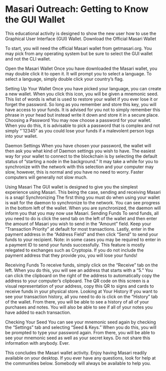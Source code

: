 # Masari Outreach: Getting to Know the GUI Wallet

This educational activity is designed to show the new user how to use the Graphical User Interface (GUI) Wallet. 
Download the Official Masari Wallet

To start, you will need the official Masari wallet from getmasari.org. You may pick from any operating system but be sure to select the GUI wallet and not the CLI wallet. 

Open the Masari Wallet
Once you have downloaded the Masari wallet, you may double click it to open it. It will prompt you to select a language. To select a language, simply double click your country’s flag.

Setting Up Your Wallet
Once you have picked your language, you can create a new wallet. When you click this icon, you will be given a mnemonic seed. This list of words is what is used to restore your wallet if you ever lose it or forget the password. So long as you remember and store this key, you will have access to your funds. It is advised for you not to simply remember this phrase in your head but instead write it down and store it in a secure place. 
Choosing a Password
You may now choose a password for your wallet. When you do this, it is advisable to pick a password that is complex and not simply “`12345” as you could lose your funds if a malevolent person logs into your wallet. 

Daemon Settings
When you have chosen your password, the wallet will then ask you what kind of Daemon settings you wish to have. The easiest way for your wallet to connect to the blockchain is by selecting the default status of “starting a node in the background.” It may take a while for you to synchronize with the network with this selection and your computer may slow, however, this is normal and you have no need to worry. Faster computers will generally not slow much. 

Using Masari
The GUI wallet is designed to give you the simplest experience using Masari. This being the case, sending and receiving Masari is a snap! 
Synchronizing
The first thing you must do when using your wallet is wait for the daemon to synchronize to the network. You can see progress in the bottom left of the wallet. When you are synchronized, the daemon will inform you that you may now use Masari. 
Sending Funds
To send funds, all you need to do is click the send tab on the left of the wallet and then enter the amount of Masari you wish to send in the “Amount” field. Keep your “Transaction Priority” at default for most transactions. Lastly, enter in the payment address in the “Address Field” and then click “Send” to send your funds to your recipient. 
Note: in some cases you may be required to enter in a payment ID to send your funds successfully. This feature is mostly relegated to exchanges such as Cryptopia. If you do not include the payment address that they provide you, you will lose your funds! 

Receiving Funds
To receive funds, simply click on the “Receive” tab on the left. When you do this, you will see an address that starts with a “5.” You can click the clipboard on the right of the address to automatically copy the address to your computer’s clipboard. The QR code on this screen is a visual representation of your address, copy this QR to signs and cards to receive funds in your physical store. 
Looking at Your History
If you want to see your transaction history, all you need to do is click on the “History” tab of the wallet. From there, you will be able to see a history of all of your purchases and notes. You will also be able to see if all of your notes you have added to each transaction. 

Checking Your Seed
You can see your mnemonic seed again by checking the “Settings” tab and selecting “Seed & Keys.” When you do this, you will be prompted to type your password again. From there, you will be able to see your mnemonic seed as well as your secret keys. Do not share this information with anybody. Ever. 

This concludes the Masari wallet activity. Enjoy having Masari readily available on your desktop. If you ever have any questions, look for help at the communities below. Somebody will always be available to help you. 
